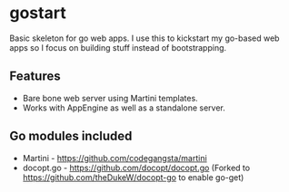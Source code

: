 gostart
=======

Basic skeleton for go web apps.
I use this to kickstart my go-based web apps so I focus on building stuff instead of bootstrapping.

## Features
* Bare bone web server using Martini templates.
* Works with AppEngine as well as a standalone server.

## Go modules included
* Martini - https://github.com/codegangsta/martini
* docopt.go - https://github.com/docopt/docopt.go (Forked to https://github.com/theDukeW/docopt-go to enable go-get)
